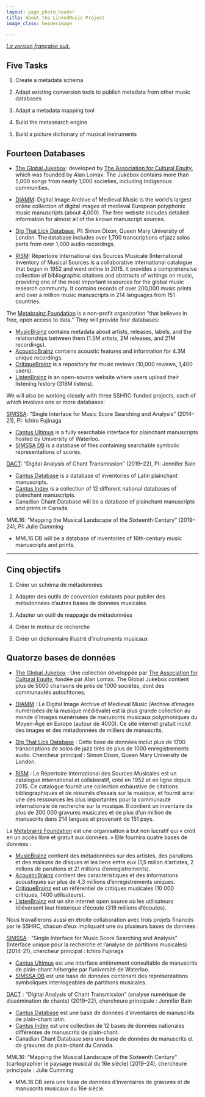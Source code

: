 ```yaml
---
layout: page_photo_header
title: About the LinkedMusic Project
image_class: headerimage

---
```

[*La version française suit.*](#cinq-objectifs)

## Five Tasks


1. Create a metadata schema 

2. Adapt existing conversion tools to publish metadata from other music databases 

3. Adapt a metadata mapping tool 

4. Build the metasearch engine

5. Build a picture dictionary of musical instruments 

## Fourteen Databases

* [The Global Jukebox](https://www.theglobaljukebox.org/): developed by [The Association for Cultural Equity](http://www.culturalequity.org/), which
was founded by Alan Lomax. The Jukebox contains more than 5,000 songs from nearly 1,000 societies, including Indigenous communities.

* [DIAMM](https://www.diamm.ac.uk/): Digital Image Archive of Medieval Music is the world’s largest online collection of digital images of medieval European polyphonic music manuscripts (about 4,000). The free website includes detailed information for almost all of the known manuscript sources.

* [Dig That Lick Database](http://dig-that-lick.eecs.qmul.ac.uk/), PI: Simon Dixon, Queen Mary University of London. The database includes over 1,700 transcriptions of jazz solos parts from over 1,000 audio recordings. 

* [RISM](https://rism.info/): Répertoire International des Sources Musicale (International Inventory of Musical Sources is a collaborative international catalogue that began in 1952 and went online in 2015. It provides a comprehensive collection of bibliographic citations and abstracts of writings on music, providing one of the most important resources for the global music research community. It contains records of over 200,000 music prints and over a million music manuscripts in 214 languages from 151 countries.

The [Metabrainz Foundation](https://metabrainz.org/) is a non-profit organization “that believes in free, open access to data.” They will provide four databases:
* [MusicBrainz](https://musicbrainz.org/) contains metadata about artists, releases, labels, and the relationships between them (1.5M artists, 2M releases, and 21M recordings).
* [AcousticBrainz](https://acousticbrainz.org/) contains acoustic features and information for 4.3M unique recordings.
* [CritiqueBrainz](https://critiquebrainz.org/) is a repository for music reviews (10,000 reviews, 1,400 users).
* [ListenBrainz](https://listenbrainz.org/) is an open-source website where users upload their listening history (318M listens).

We will also be working closely with three SSHRC-funded projects, each of which involves one or more databases:

[SIMSSA](https://simssa.ca/): “Single Interface for Music Score Searching and Analysis” (2014–21), PI: Ichiro Fujinaga
* [Cantus Ultimus](https://cantus.simssa.ca) is a fully searchable interface for plainchant manuscripts hosted by University of Waterloo.
* [SIMSSA DB](https:.//db.simssa.ca) is a database of files containing searchable symbolic representations of scores.

[DACT](http://dact-chant.ca/): “Digital Analysis of Chant Transmission” (2019–22), PI: Jennifer Bain
* [Cantus Database](https://cantus.uwaterloo.ca/home) is a database of inventories of Latin plainchant manuscripts.
* [Cantus Index](http://cantusindex.org/) is a collection of 12 different national databases of plainchant manuscripts. 
* Canadian Chant Database will be a database of plainchant manuscripts and prints in Canada.

MML16: “Mapping the Musical Landscape of the Sixteenth Century” (2019–24), PI: Julie Cumming 
* MML16 DB will be a database of inventories of 16th-century music manuscripts and prints.

___

## Cinq objectifs

1.	Créer un schéma de métadonnées 

2.	Adapter des outils de conversion existants pour publier des métadonnées d’autres bases de données musicales

3.	Adapter un outil de mappage de métadonnées 

4.	Créer le moteur de recherche 

5.	Créer un dictionnaire illustré d’instruments musicaux 

## Quatorze bases de données

* [The Global Jukebox](https://www.theglobaljukebox.org/) : Une collection développée par [The Association for Cultural Equity](http://www.culturalequity.org/), fondée par Alan Lomax. The Global Jukebox contient plus de 5000 chansons de près de 1000 sociétés, dont des communautés autochtones.

* [DIAMM](https://www.diamm.ac.uk/) : Le Digital Image Archive of Medieval Music (Archive d’images numérisées de la musique médiévale) est la plus grande collection au monde d’images numérisées de manuscrits musicaux polyphoniques du Moyen-Âge en Europe (autour de 4000). Ce site internet gratuit inclut des images et des métadonnées de milliers de manuscrits.

* [Dig That Lick Database](http://dig-that-lick.eecs.qmul.ac.uk/) : Cette base de données inclut plus de 1700 transcriptions de solos de jazz tirés de plus de 1000 enregistrements audio. Chercheur principal : Simon Dixon, Queen Mary University de London.  

* [RISM](https://rism.info/) : Le Répertoire International des Sources Musicales est un catalogue international et collaboratif, créé en 1952 et en ligne depuis 2015. Ce catalogue fournit une collection exhaustive de citations bibliographiques et de résumés d’essais sur la musique, et fournit ainsi une des ressources les plus importantes pour la communauté internationale de recherche sur la musique. Il contient un inventaire de plus de 200 000 gravures musicales et de plus d’un million de manuscrits dans 214 langues et provenant de 151 pays.

La [Metabrainz Foundation](https://metabrainz.org/) est une organisation à but non lucratif qui « croit en un accès libre et gratuit aux données. » Elle fournira quatre bases de données :
* [MusicBrainz](https://musicbrainz.org/) contient des métadonnées sur des artistes, des parutions et des maisons de disques et les liens entre eux (1,5 millon d’artistes, 2 millons de parutions et 21 millions d’enregistrements).
* [AcousticBrainz](https://acousticbrainz.org/) contient des caractéristiques et des informations acoustiques sur plus de 4,3 millions d’enregistrements uniques.
* [CritiqueBrainz](https://critiquebrainz.org/) est un référentiel de critiques musicales (10 000 critiques, 1400 utilisateurs).
* [ListenBrainz](https://listenbrainz.org/) est un site internet open source où les utilisateurs téléversent leur historique d’écoute (318 millions d’écoutes).

Nous travaillerons aussi en étroite collaboration avec trois projets financés par le SSHRC, chacun d’eux impliquant une ou plusieurs bases de données :

[SIMSSA](https://simssa.ca/) : “Single Interface for Music Score Searching and Analysis” (Interface unique pour la recherche et l’analyse de partitions musicales) (2014-21), chercheur principal : Ichiro Fujinaga
* [Cantus Ultimus](https://cantus.simssa.ca) est une interface entièrement consultable de manuscrits de plain-chant hébergée par l’université de Waterloo.
* [SIMSSA DB](https:.//db.simssa.ca) est une base de données contenant des représentations symboliques interrogeables de partitions musicales.

[DACT](http://dact-chant.ca/) : “Digital Analysis of Chant Transmission” (analyse numérique de dissémination de chants) (2019–22), chercheure principale : Jennifer Bain
* [Cantus Database](https://cantus.uwaterloo.ca/home) est une base de données d’inventaires de manuscrits de plain-chant latin.
* [Cantus Index](http://cantusindex.org/) est une collection de 12 bases de données nationales différentes de manuscrits de plain-chant. 
* Canadian Chant Database sera une base de données de manuscrits et de gravures de plain-chant du Canada. 

MML16: “Mapping the Musical Landscape of the Sixteenth Century” (cartographier le paysage musical du 16e siècle) (2019–24), chercheure principale : Julie Cumming
* MML16 DB sera une base de données d’inventaires de gravures et de manuscrits musicaux du 16e siècle.